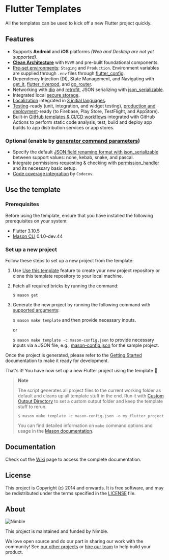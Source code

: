 # Flutter Templates

All the templates can be used to kick off a new Flutter project quickly.

## Features

- Supports __Android__ and __iOS__ platforms *(Web and Desktop are not yet supported)*.
- [__Clean Architecture__](https://blog.cleancoder.com/uncle-bob/2012/08/13/the-clean-architecture.html) with `MVVM` and pre-built foundational components.
- [Pre-set environments](bricks/template/__brick__/%7B%7Bproject_name.snakeCase()%7D%7D#setup): `Staging` and `Production`. Environment variables are supplied through `.env` files through [flutter_config](https://pub.dev/packages/flutter_config).
- Dependency Injection (DI), State Management, and Navigating with [get_it](https://pub.dev/packages/get_it), [flutter_riverpod](https://pub.dev/packages/flutter_riverpod), and [go_router](https://pub.dev/packages/go_router).
- Networking with [dio](https://pub.dev/packages/dio) and [retrofit](https://pub.dev/packages/retrofit), JSON serializing with [json_serializable](https://pub.dev/packages/json_serializable).
- Integrated local [secure storage](https://pub.dev/packages/flutter_secure_storage).
- [Localization](https://docs.flutter.dev/accessibility-and-localization/internationalization) integrated in [3 initial languages](bricks/template/__brick__/%7B%7Bproject_name.snakeCase()%7D%7D/lib/l10n).
- [Testing](https://docs.flutter.dev/testing)-ready (unit, integration, and widget testing), [production and deployment](https://docs.flutter.dev/deployment)-ready (to Firebase, Play Store, TestFlight, and AppStore).
- Built-in [GitHub templates & CI/CD workflows](bricks/template/__brick__/%7B%7Bproject_name.snakeCase()%7D%7D/.github) integrated with GitHub Actions to perform static code analysis, test, build and deploy app builds to app distribution services or app stores.

### Optional (enable by [generator command parameters](#set-up-a-new-project))

- Specify the default [JSON field renaming format with json_serializable](https://pub.dev/packages/json_serializable#build-configuration) between support values: none, kebab, snake, and pascal.
- Integrate permissions requesting & checking with [permission_handler](https://pub.dev/packages/permission_handler) and its necessary basic setup.
- [Code coverage integration](bricks/template/__brick__/%7B%7Bproject_name.snakeCase()%7D%7D/codecov.yml) by `Codecov`.

## Use the template

### Prerequisites

Before using the template, ensure that you have installed the following prerequisites on your system:

- Flutter 3.10.5
- [Mason CLI](https://pub.dev/packages/mason_cli) 0.1.0-dev.44

### Set up a new project

Follow these steps to set up a new project from the template:

1. Use [Use this template](https://github.com/new?template_name=flutter-templates&template_owner=nimblehq) feature to create your new project repository or clone this template repository to your local machine.

2. Fetch all required bricks by running the command:

    `$ mason get`

3. Generate the new project by running the following command with [supported arguments](bricks/template/brick.yaml):

    `$ mason make template` and then provide necessary inputs.

    or

    `$ mason make template -c mason-config.json` to provide necessary inputs via a JSON file, e.g., [mason-config.json](mason-config.json) for the sample project.

Once the project is generated, please refer to the [Getting Started](bricks/template/__brick__/%7B%7Bproject_name.snakeCase()%7D%7D#getting-started) documentation to make it ready for development.

That's it! You have now set up a new Flutter project using the template 🎉

> **Note**
>
> The script generates all project files to the current working folder as default and cleans up all template stuff in the end. Run it with [Custom Output Directory](https://github.com/felangel/mason/tree/master/packages/mason_cli#custom-output-directory) to set a custom output folder and keep the template stuff to rerun.
>
> `$ mason make template -c mason-config.json -o my_flutter_project`
>
> You can find detailed information on `make` command options and usage in the [Mason documentation](https://github.com/felangel/mason/tree/master/packages/mason_cli#overview).

## Documentation

Check out the [Wiki](https://github.com/nimblehq/flutter-templates/wiki) page to access the complete documentation.

## License

This project is Copyright (c) 2014 and onwards. It is free software,
and may be redistributed under the terms specified in the [LICENSE] file.

[LICENSE]: /LICENSE

## About

![Nimble](https://assets.nimblehq.co/logo/dark/logo-dark-text-160.png)

This project is maintained and funded by Nimble.

We love open source and do our part in sharing our work with the community!
See [our other projects][community] or [hire our team][hire] to help build your product.

[community]: https://github.com/nimblehq
[hire]: https://nimblehq.co/
